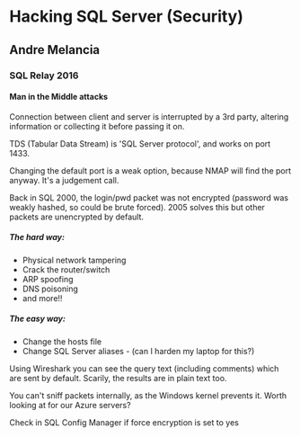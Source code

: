 # Hacking SQL Server (Security)
## Andre Melancia
### SQL Relay 2016

#### Man in the Middle attacks
Connection between client and server is interrupted by a 3rd party, altering information or collecting it before passing it on.

TDS (Tabular Data Stream) is 'SQL Server protocol', and works on port 1433.

Changing the default port is a weak option, because NMAP will find the port anyway. It's a judgement call.

Back in SQL 2000, the login/pwd packet was not encrypted (password was weakly hashed, so could be brute forced). 2005 solves this but other packets are unencrypted by default.

##### The hard way:
* Physical network tampering
* Crack the router/switch
* ARP spoofing
* DNS poisoning
* and more!!

##### The easy way:
* Change the hosts file
* Change SQL Server aliases - (can I harden my laptop for this?)

Using Wireshark you can see the query text (including comments) which are sent by default. Scarily, the results are in plain text too.

You can't sniff packets internally, as the Windows kernel prevents it. Worth looking at for our Azure servers?

Check in SQL Config Manager if force encryption is set to yes
